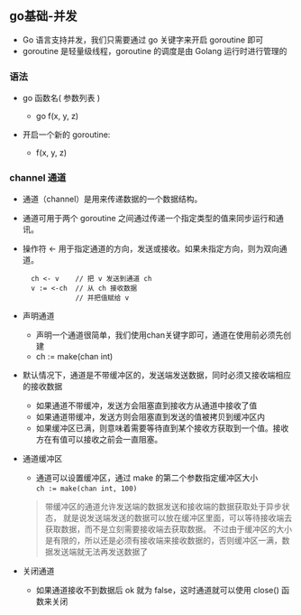 ## go基础-并发
 * Go 语言支持并发，我们只需要通过 go 关键字来开启 goroutine 即可
 * goroutine 是轻量级线程，goroutine 的调度是由 Golang 运行时进行管理的
 
### 语法
 * go 函数名( 参数列表 )
   + go f(x, y, z)
 
 * 开启一个新的 goroutine:
   + f(x, y, z)
   
### channel 通道
 * 通道（channel）是用来传递数据的一个数据结构。
 * 通道可用于两个 goroutine 之间通过传递一个指定类型的值来同步运行和通讯。
 * 操作符 <- 用于指定通道的方向，发送或接收。如果未指定方向，则为双向通道。
    ``` 
      ch <- v    // 把 v 发送到通道 ch
      v := <-ch  // 从 ch 接收数据
                 // 并把值赋给 v
    ```
 * 声明通道
   + 声明一个通道很简单，我们使用chan关键字即可，通道在使用前必须先创建
   + ch := make(chan int)
 * 默认情况下，通道是不带缓冲区的，发送端发送数据，同时必须又接收端相应的接收数据
   + 如果通道不带缓冲，发送方会阻塞直到接收方从通道中接收了值
   + 如果通道带缓冲，发送方则会阻塞直到发送的值被拷贝到缓冲区内
   + 如果缓冲区已满，则意味着需要等待直到某个接收方获取到一个值。接收方在有值可以接收之前会一直阻塞。
 
 * 通道缓冲区
   + 通道可以设置缓冲区，通过 make 的第二个参数指定缓冲区大小  
   `ch := make(chan int, 100)`
   > 带缓冲区的通道允许发送端的数据发送和接收端的数据获取处于异步状态，
   > 就是说发送端发送的数据可以放在缓冲区里面，可以等待接收端去获取数据，而不是立刻需要接收端去获取数据。
   > 不过由于缓冲区的大小是有限的，所以还是必须有接收端来接收数据的，否则缓冲区一满，数据发送端就无法再发送数据了
   
 * 关闭通道
   + 如果通道接收不到数据后 ok 就为 false，这时通道就可以使用 close() 函数来关闭
   